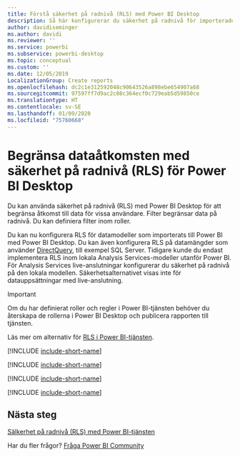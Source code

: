 ```yaml
---
title: Förstå säkerhet på radnivå (RLS) med Power BI Desktop
description: Så här konfigurerar du säkerhet på radnivå för importerade datauppsättningar och DirectQuery i Power BI Desktop.
author: davidiseminger
ms.author: davidi
ms.reviewer: ''
ms.service: powerbi
ms.subservice: powerbi-desktop
ms.topic: conceptual
ms.custom: ''
ms.date: 12/05/2019
LocalizationGroup: Create reports
ms.openlocfilehash: dc2c1e312592048c90643526a898ebe654907a68
ms.sourcegitcommit: 97597ff7d9ac2c08c364ecf0c729eab5d59850ce
ms.translationtype: HT
ms.contentlocale: sv-SE
ms.lasthandoff: 01/09/2020
ms.locfileid: "75760668"
---
```

# <a name="restrict-data-access-with-row-level-security-rls-for-power-bi-desktop"></a>Begränsa dataåtkomsten med säkerhet på radnivå (RLS) för Power BI Desktop

Du kan använda säkerhet på radnivå (RLS) med Power BI Desktop för att begränsa åtkomst till data för vissa användare. Filter begränsar data på radnivå. Du kan definiera filter inom roller.

Du kan nu konfigurera RLS för datamodeller som importerats till Power BI med Power BI Desktop. Du kan även konfigurera RLS på datamängder som använder [DirectQuery](desktop-use-directquery.md), till exempel SQL Server. Tidigare kunde du endast implementera RLS inom lokala Analysis Services-modeller utanför Power BI. För Analysis Services live-anslutningar konfigurerar du säkerhet på radnivå på den lokala modellen. Säkerhetsalternativet visas inte för datauppsättningar med live-anslutning.

> [!IMPORTANT]
> Om du har definierat roller och regler i Power BI-tjänsten behöver du återskapa de rollerna i Power BI Desktop och publicera rapporten till tjänsten.

Läs mer om alternativ för [RLS i Power BI-tjänsten](service-admin-rls.md).

[!INCLUDE [include-short-name](./includes/rls-desktop-define-roles.md)]

[!INCLUDE [include-short-name](./includes/rls-desktop-view-as-roles.md)]

[!INCLUDE [include-short-name](./includes/rls-limitations.md)]

[!INCLUDE [include-short-name](./includes/rls-faq.md)]

## <a name="next-steps"></a>Nästa steg

[Sälkerhet på radnivå (RLS) med Power BI-tjänsten](service-admin-rls.md)  

Har du fler frågor? [Fråga Power BI Community](https://community.powerbi.com/)